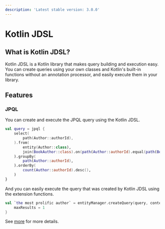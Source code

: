 ```yaml
---
description: 'Latest stable version: 3.0.0'
---
```


# Kotlin JDSL

## What is Kotlin JDSL?

Kotlin JDSL is a Kotlin library that makes query building and execution easy. You can create queries using your own classes and Kotlin's built-in functions without an annotation processor, and easily execute them in your library.

## Features

### JPQL

You can create and execute the JPQL query using the Kotlin JDSL.

```kotlin
val query = jpql {
    select(
        path(Author::authorId),
    ).from(
        entity(Author::class),
        join(BookAuthor::class).on(path(Author::authorId).equal(path(BookAuthor::authorId))),
    ).groupBy(
        path(Author::authorId),
    ).orderBy(
        count(Author::authorId).desc(),
    )
}
```

And you can easily execute the query that was created by Kotlin JDSL using the extension functions.

```kotlin
val `the most prolific author` = entityManager.createQuery(query, context).apply {
    maxResults = 1
}
```

See [more](jpql-with-kotlin-jdsl.md) for more details.

